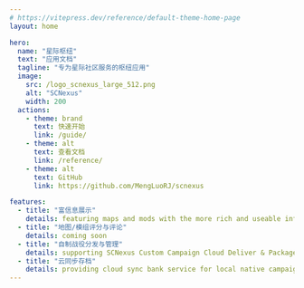 ```yaml
---
# https://vitepress.dev/reference/default-theme-home-page
layout: home

hero:
  name: "星际枢纽"
  text: "应用文档"
  tagline: "专为星际社区服务的枢纽应用"
  image:
    src: /logo_scnexus_large_512.png
    alt: "SCNexus"
    width: 200
  actions:
    - theme: brand
      text: 快速开始
      link: /guide/
    - theme: alt
      text: 查看文档
      link: /reference/
    - theme: alt
      text: GitHub
      link: https://github.com/MengLuoRJ/scnexus

features:
  - title: "富信息展示"
    details: featuring maps and mods with the more rich and useable information display for authors and content creators.
  - title: "地图/模组评分与评论"
    details: coming soon
  - title: "自制战役分发与管理"
    details: supporting SCNexus Custom Campaign Cloud Deliver & Package Standard, CCM Package Standard and native files.
  - title: "云同步存档"
    details: providing cloud sync bank service for local native campaign, local custom campaign and arcade maps that joined the Project Arcade Cloud Bank Service.
---
```


